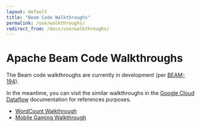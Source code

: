 ```yaml
---
layout: default
title: "Beam Code Walkthroughs"
permalink: /use/walkthroughs/
redirect_from: /docs/use/walkthroughs/
---
```


# Apache Beam Code Walkthroughs

The Beam code walkthroughs are currently in development (per [BEAM-194](https://issues.apache.org/jira/browse/BEAM-194)).

In the meantime, you can visit the similar walkthroughs in the [Google Cloud Dataflow](https://cloud.google.com/dataflow/docs) documentation for references purposes.

* [WordCount Walkthrough](https://cloud.google.com/dataflow/examples/wordcount-example)
* [Mobile Gaming Walkthrough](https://cloud.google.com/dataflow/examples/gaming-example)

